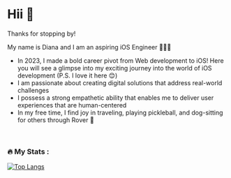 <link rel="stylesheet" href="https://cdn.jsdelivr.net/gh/devicons/devicon@v2.15.1/devicon.min.css">



# Hii 👋

Thanks for stopping by! 
<br>

My name is Diana and I am an aspiring iOS Engineer 👩🏻‍💻
<br>
- In 2023, I made a bold career pivot from Web development to iOS! Here you will see a glimpse into my exciting journey into the world of iOS development (P.S. I love it here 😊)
- I am passionate about creating digital solutions that address real-world challenges
- I possess a strong empathetic ability that enables me to deliver user experiences that are human-centered
- In my free time, I find joy in traveling, playing pickleball, and dog-sitting for others through Rover 🥰
<br>

### :fire: My Stats :

[![Top Langs](https://github-readme-stats.vercel.app/api/top-langs/?username=dianatduong)](https://github.com/anuraghazra/github-readme-stats)






